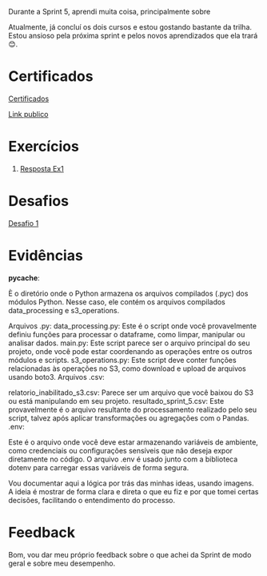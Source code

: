 
Durante a Sprint 5, aprendi muita coisa, principalmente sobre 

Atualmente, já concluí os dois cursos e estou gostando bastante da trilha. Estou ansioso pela próxima sprint e pelos novos aprendizados que ela trará 😊.

# Certificados

 [ Certificados](../Sprint_5/certificados/img/AWS%20Skill%20Builder%20Course%20Completion%20Certificate.pdf)

  [ Link publico](https://www.credly.com/badges/8f42540e-33ce-4e93-b419-5f825c0b4111/public_url)

# Exercícios

1. [Resposta Ex1](../Sprint_5/exercicios/vazio.md)


# Desafios

[Desafio 1](../Sprint_5/Desafio/README.md)

# Evidências
__pycache__:

È o diretório onde o Python armazena os arquivos compilados (.pyc) dos módulos Python. Nesse caso, ele contém os arquivos compilados data_processing e s3_operations.

Arquivos .py:
data_processing.py: Este é o script onde você provavelmente definiu funções para processar o dataframe, como limpar, manipular ou analisar dados.
main.py: Este script parece ser o arquivo principal do seu projeto, onde você pode estar coordenando as operações entre os outros módulos e scripts.
s3_operations.py: Este script deve conter funções relacionadas às operações no S3, como download e upload de arquivos usando boto3.
Arquivos .csv:

relatorio_inabilitado_s3.csv: Parece ser um arquivo que você baixou do S3 ou está manipulando em seu projeto.
resultado_sprint_5.csv: Este provavelmente é o arquivo resultante do processamento realizado pelo seu script, talvez após aplicar transformações ou agregações com o Pandas.
.env:

Este é o arquivo onde você deve estar armazenando variáveis de ambiente, como credenciais ou configurações sensíveis que não deseja expor diretamente no código. O arquivo .env é usado junto com a biblioteca dotenv para carregar essas variáveis de forma segura.

Vou documentar aqui a lógica por trás das minhas ideas, usando imagens. A ideia é mostrar de forma clara e direta o que eu fiz e por que tomei certas decisões, facilitando o entendimento do processo.


# Feedback

Bom, vou dar meu próprio feedback sobre o que achei da Sprint de modo geral e sobre meu desempenho.